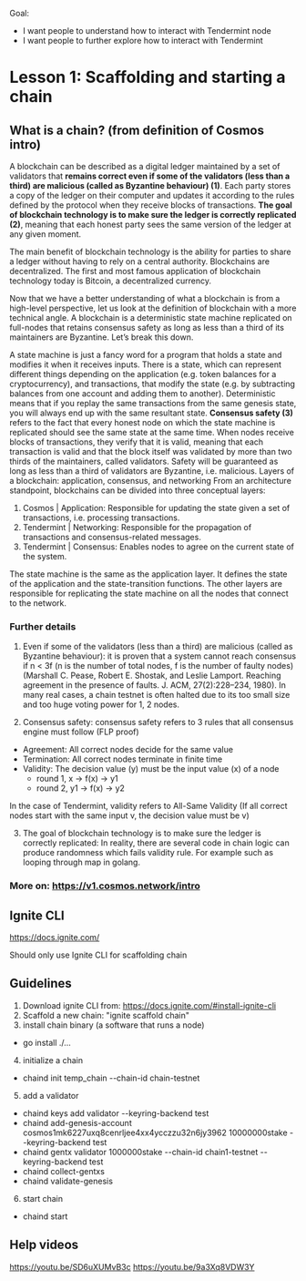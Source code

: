 Goal: 
* I want people to understand how to interact with Tendermint node
* I want people to further explore how to interact with Tendermint

# Lesson 1: Scaffolding and starting a chain

## What is a chain? (from definition of Cosmos intro)

A blockchain can be described as a digital ledger maintained by a set of validators that __remains correct even if some of the validators (less than a third) are malicious (called as Byzantine behaviour) (1)__. Each party stores a copy of the ledger on their computer and updates it according to the rules defined by the protocol when they receive blocks of transactions. __The goal of blockchain technology is to make sure the ledger is correctly replicated (2)__, meaning that each honest party sees the same version of the ledger at any given moment.

The main benefit of blockchain technology is the ability for parties to share a ledger without having to rely on a central authority. Blockchains are decentralized. The first and most famous application of blockchain technology today is Bitcoin, a decentralized currency.

Now that we have a better understanding of what a blockchain is from a high-level perspective, let us look at the definition of blockchain with a more technical angle. A blockchain is a deterministic state machine replicated on full-nodes that retains consensus safety as long as less than a third of its maintainers are Byzantine. Let’s break this down.

A state machine is just a fancy word for a program that holds a state and modifies it when it receives inputs. There is a state, which can represent different things depending on the application (e.g. token balances for a cryptocurrency), and transactions, that modify the state (e.g. by subtracting balances from one account and adding them to another).
Deterministic means that if you replay the same transactions from the same genesis state, you will always end up with the same resultant state.
__Consensus safety (3)__ refers to the fact that every honest node on which the state machine is replicated should see the same state at the same time. When nodes receive blocks of transactions, they verify that it is valid, meaning that each transaction is valid and that the block itself was validated by more than two thirds of the maintainers, called validators. Safety will be guaranteed as long as less than a third of validators are Byzantine, i.e. malicious.
Layers of a blockchain: application, consensus, and networking
From an architecture standpoint, blockchains can be divided into three conceptual layers:

1. Cosmos     | Application: Responsible for updating the state given a set of transactions, i.e. processing transactions.
2. Tendermint | Networking: Responsible for the propagation of transactions and consensus-related messages.
3. Tendermint | Consensus: Enables nodes to agree on the current state of the system.

The state machine is the same as the application layer. It defines the state of the application and the state-transition functions. The other layers are responsible for replicating the state machine on all the nodes that connect to the network.

### Further details
1. Even if some of the validators (less than a third) are malicious (called as Byzantine behaviour): it is proven that a system cannot reach consensus if n < 3f (n is the number of total nodes, f is the number of faulty nodes) (Marshall C. Pease, Robert E. Shostak, and Leslie Lamport. Reaching agreement in the presence of faults. J. ACM, 27(2):228–234, 1980). In many real cases, a chain testnet is often halted due to its too small size and too huge voting power for 1, 2 nodes.

2. Consensus safety: consensus safety refers to 3 rules that all consensus engine must follow (FLP proof)
* Agreement: All correct nodes decide for the same value
* Termination: All correct nodes terminate in finite time
* Validity: The decision value (y) must be the input value (x) of a node
    * round 1, x → f(x) → y1
    * round 2, y1 → f(x) → y2

In the case of Tendermint, validity refers to All-Same Validity (If all correct nodes start with the same input v, the decision value must be v)

3. The goal of blockchain technology is to make sure the ledger is correctly replicated: In reality, there are several code in chain logic can produce randomness which fails validity rule. For example such as looping through map in golang.

### More on: https://v1.cosmos.network/intro

## Ignite CLI

https://docs.ignite.com/

Should only use Ignite CLI for scaffolding chain

## Guidelines
1. Download ignite CLI from: https://docs.ignite.com/#install-ignite-cli
2. Scaffold a new chain: "ignite scaffold chain"
3. install chain binary (a software that runs a node)
 * go install ./...
4. initialize a chain
 * chaind init temp_chain --chain-id chain-testnet
5. add a validator
 * chaind keys add validator --keyring-backend test
 * chaind add-genesis-account cosmos1mk6227uxq8cenrljee4xx4ycczzu32n6jy3962 10000000stake --keyring-backend test
 * chaind gentx validator 1000000stake --chain-id chain1-testnet --keyring-backend test
 * chaind collect-gentxs
 * chaind validate-genesis
6. start chain
 * chaind start

## Help videos
https://youtu.be/SD6uXUMvB3c
https://youtu.be/9a3Xq8VDW3Y